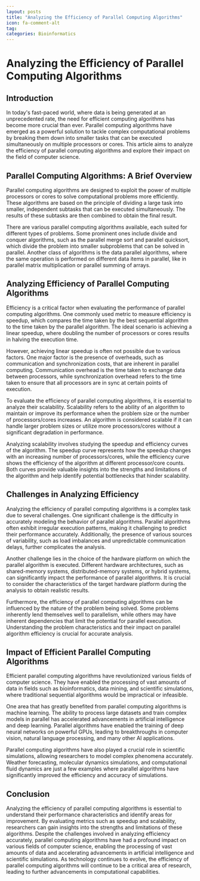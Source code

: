 ```yaml
---
layout: posts
title: "Analyzing the Efficiency of Parallel Computing Algorithms"
icon: fa-comment-alt
tag:      
categories: Bioinformatics
---
```



# Analyzing the Efficiency of Parallel Computing Algorithms

## Introduction

In today's fast-paced world, where data is being generated at an unprecedented rate, the need for efficient computing algorithms has become more crucial than ever. Parallel computing algorithms have emerged as a powerful solution to tackle complex computational problems by breaking them down into smaller tasks that can be executed simultaneously on multiple processors or cores. This article aims to analyze the efficiency of parallel computing algorithms and explore their impact on the field of computer science.

## Parallel Computing Algorithms: A Brief Overview

Parallel computing algorithms are designed to exploit the power of multiple processors or cores to solve computational problems more efficiently. These algorithms are based on the principle of dividing a large task into smaller, independent subtasks that can be executed simultaneously. The results of these subtasks are then combined to obtain the final result.

There are various parallel computing algorithms available, each suited for different types of problems. Some prominent ones include divide and conquer algorithms, such as the parallel merge sort and parallel quicksort, which divide the problem into smaller subproblems that can be solved in parallel. Another class of algorithms is the data parallel algorithms, where the same operation is performed on different data items in parallel, like in parallel matrix multiplication or parallel summing of arrays.

## Analyzing Efficiency of Parallel Computing Algorithms

Efficiency is a critical factor when evaluating the performance of parallel computing algorithms. One commonly used metric to measure efficiency is speedup, which compares the time taken by the best sequential algorithm to the time taken by the parallel algorithm. The ideal scenario is achieving a linear speedup, where doubling the number of processors or cores results in halving the execution time.

However, achieving linear speedup is often not possible due to various factors. One major factor is the presence of overheads, such as communication and synchronization costs, that are inherent in parallel computing. Communication overhead is the time taken to exchange data between processors, while synchronization overhead refers to the time taken to ensure that all processors are in sync at certain points of execution.

To evaluate the efficiency of parallel computing algorithms, it is essential to analyze their scalability. Scalability refers to the ability of an algorithm to maintain or improve its performance when the problem size or the number of processors/cores increases. An algorithm is considered scalable if it can handle larger problem sizes or utilize more processors/cores without a significant degradation in performance.

Analyzing scalability involves studying the speedup and efficiency curves of the algorithm. The speedup curve represents how the speedup changes with an increasing number of processors/cores, while the efficiency curve shows the efficiency of the algorithm at different processor/core counts. Both curves provide valuable insights into the strengths and limitations of the algorithm and help identify potential bottlenecks that hinder scalability.

## Challenges in Analyzing Efficiency

Analyzing the efficiency of parallel computing algorithms is a complex task due to several challenges. One significant challenge is the difficulty in accurately modeling the behavior of parallel algorithms. Parallel algorithms often exhibit irregular execution patterns, making it challenging to predict their performance accurately. Additionally, the presence of various sources of variability, such as load imbalances and unpredictable communication delays, further complicates the analysis.

Another challenge lies in the choice of the hardware platform on which the parallel algorithm is executed. Different hardware architectures, such as shared-memory systems, distributed-memory systems, or hybrid systems, can significantly impact the performance of parallel algorithms. It is crucial to consider the characteristics of the target hardware platform during the analysis to obtain realistic results.

Furthermore, the efficiency of parallel computing algorithms can be influenced by the nature of the problem being solved. Some problems inherently lend themselves well to parallelism, while others may have inherent dependencies that limit the potential for parallel execution. Understanding the problem characteristics and their impact on parallel algorithm efficiency is crucial for accurate analysis.

## Impact of Efficient Parallel Computing Algorithms

Efficient parallel computing algorithms have revolutionized various fields of computer science. They have enabled the processing of vast amounts of data in fields such as bioinformatics, data mining, and scientific simulations, where traditional sequential algorithms would be impractical or infeasible.

One area that has greatly benefited from parallel computing algorithms is machine learning. The ability to process large datasets and train complex models in parallel has accelerated advancements in artificial intelligence and deep learning. Parallel algorithms have enabled the training of deep neural networks on powerful GPUs, leading to breakthroughs in computer vision, natural language processing, and many other AI applications.

Parallel computing algorithms have also played a crucial role in scientific simulations, allowing researchers to model complex phenomena accurately. Weather forecasting, molecular dynamics simulations, and computational fluid dynamics are just a few examples where parallel algorithms have significantly improved the efficiency and accuracy of simulations.

## Conclusion

Analyzing the efficiency of parallel computing algorithms is essential to understand their performance characteristics and identify areas for improvement. By evaluating metrics such as speedup and scalability, researchers can gain insights into the strengths and limitations of these algorithms. Despite the challenges involved in analyzing efficiency accurately, parallel computing algorithms have had a profound impact on various fields of computer science, enabling the processing of vast amounts of data and accelerating advancements in artificial intelligence and scientific simulations. As technology continues to evolve, the efficiency of parallel computing algorithms will continue to be a critical area of research, leading to further advancements in computational capabilities.